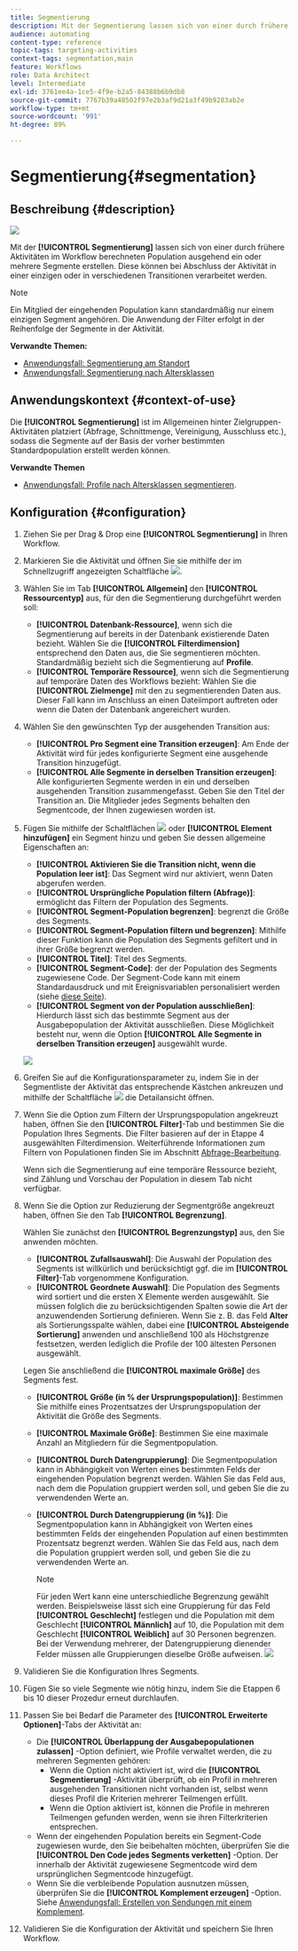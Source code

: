 ```yaml
---
title: Segmentierung
description: Mit der Segmentierung lassen sich von einer durch frühere Aktivitäten berechneten Population ausgehend ein oder mehrere Segmente erstellen.
audience: automating
content-type: reference
topic-tags: targeting-activities
context-tags: segmentation,main
feature: Workflows
role: Data Architect
level: Intermediate
exl-id: 3761ee4a-1ce5-4f9e-b2a5-84388b6b9db8
source-git-commit: 7767b39a48502f97e2b3af9d21a3f49b9283ab2e
workflow-type: tm+mt
source-wordcount: '991'
ht-degree: 89%

---
```


# Segmentierung{#segmentation}

## Beschreibung {#description}

![](assets/segmentation.png)

Mit der **[!UICONTROL Segmentierung]** lassen sich von einer durch frühere Aktivitäten im Workflow berechneten Population ausgehend ein oder mehrere Segmente erstellen. Diese können bei Abschluss der Aktivität in einer einzigen oder in verschiedenen Transitionen verarbeitet werden.

>[!NOTE]
>
>Ein Mitglied der eingehenden Population kann standardmäßig nur einem einzigen Segment angehören. Die Anwendung der Filter erfolgt in der Reihenfolge der Segmente in der Aktivität.

**Verwandte Themen:**
* [Anwendungsfall: Segmentierung am Standort](../../automating/using/workflow-segmentation-location.md)
* [Anwendungsfall: Segmentierung nach Altersklassen](../../automating/using/segmentation-age-groups.md)

## Anwendungskontext {#context-of-use}

Die **[!UICONTROL Segmentierung]** ist im Allgemeinen hinter Zielgruppen-Aktivitäten platziert (Abfrage, Schnittmenge, Vereinigung, Ausschluss etc.), sodass die Segmente auf der Basis der vorher bestimmten Standardpopulation erstellt werden können.

**Verwandte Themen**

* [Anwendungsfall: Profile nach Altersklassen segmentieren](../../automating/using/segmentation-age-groups.md).

## Konfiguration {#configuration}

1. Ziehen Sie per Drag &amp; Drop eine **[!UICONTROL Segmentierung]** in Ihren Workflow.
1. Markieren Sie die Aktivität und öffnen Sie sie mithilfe der im Schnellzugriff angezeigten Schaltfläche ![](assets/edit_darkgrey-24px.png).
1. Wählen Sie im Tab **[!UICONTROL Allgemein]** den **[!UICONTROL Ressourcentyp]** aus, für den die Segmentierung durchgeführt werden soll:

   * **[!UICONTROL Datenbank-Ressource]**, wenn sich die Segmentierung auf bereits in der Datenbank existierende Daten bezieht. Wählen Sie die **[!UICONTROL Filterdimension]** entsprechend den Daten aus, die Sie segmentieren möchten. Standardmäßig bezieht sich die Segmentierung auf **Profile**.
   * **[!UICONTROL Temporäre Ressource]**, wenn sich die Segmentierung auf temporäre Daten des Workflows bezieht: Wählen Sie die **[!UICONTROL Zielmenge]** mit den zu segmentierenden Daten aus. Dieser Fall kann im Anschluss an einen Dateiimport auftreten oder wenn die Daten der Datenbank angereichert wurden.

1. Wählen Sie den gewünschten Typ der ausgehenden Transition aus:

   * **[!UICONTROL Pro Segment eine Transition erzeugen]**: Am Ende der Aktivität wird für jedes konfigurierte Segment eine ausgehende Transition hinzugefügt.
   * **[!UICONTROL Alle Segmente in derselben Transition erzeugen]**: Alle konfigurierten Segmente werden in ein und derselben ausgehenden Transition zusammengefasst. Geben Sie den Titel der Transition an. Die Mitglieder jedes Segments behalten den Segmentcode, der Ihnen zugewiesen worden ist.

1. Fügen Sie mithilfe der Schaltflächen ![](assets/add_darkgrey-24px.png) oder **[!UICONTROL Element hinzufügen]** ein Segment hinzu und geben Sie dessen allgemeine Eigenschaften an:

   * **[!UICONTROL Aktivieren Sie die Transition nicht, wenn die Population leer ist]**: Das Segment wird nur aktiviert, wenn Daten abgerufen werden.
   * **[!UICONTROL Ursprüngliche Population filtern (Abfrage)]**: ermöglicht das Filtern der Population des Segments.
   * **[!UICONTROL Segment-Population begrenzen]**: begrenzt die Größe des Segments.
   * **[!UICONTROL Segment-Population filtern und begrenzen]**: Mithilfe dieser Funktion kann die Population des Segments gefiltert und in ihrer Größe begrenzt werden.
   * **[!UICONTROL Titel]**: Titel des Segments.
   * **[!UICONTROL Segment-Code]**: der der Population des Segments zugewiesene Code. Der Segment-Code kann mit einem Standardausdruck und mit Ereignisvariablen personalisiert werden (siehe [diese Seite](../../automating/using/customizing-workflow-external-parameters.md)).
   * **[!UICONTROL Segment von der Population ausschließen]**: Hierdurch lässt sich das bestimmte Segment aus der Ausgabepopulation der Aktivität ausschließen. Diese Möglichkeit besteht nur, wenn die Option **[!UICONTROL Alle Segmente in derselben Transition erzeugen]** ausgewählt wurde.

   ![](assets/wkf_segment_new_segment.png)

1. Greifen Sie auf die Konfigurationsparameter zu, indem Sie in der Segmentliste der Aktivität das entsprechende Kästchen ankreuzen und mithilfe der Schaltfläche ![](assets/wkf_segment_parameters_24px.png) die Detailansicht öffnen.
1. Wenn Sie die Option zum Filtern der Ursprungspopulation angekreuzt haben, öffnen Sie den **[!UICONTROL Filter]**-Tab und bestimmen Sie die Population Ihres Segments. Die Filter basieren auf der in Etappe 4 ausgewählten Filterdimension. Weiterführende Informationen zum Filtern von Populationen finden Sie im Abschnitt [Abfrage-Bearbeitung](../../automating/using/editing-queries.md).

   Wenn sich die Segmentierung auf eine temporäre Ressource bezieht, sind Zählung und Vorschau der Population in diesem Tab nicht verfügbar.

1. Wenn Sie die Option zur Reduzierung der Segmentgröße angekreuzt haben, öffnen Sie den Tab **[!UICONTROL Begrenzung]**.

   Wählen Sie zunächst den **[!UICONTROL Begrenzungstyp]** aus, den Sie anwenden möchten.

   * **[!UICONTROL Zufallsauswahl]**: Die Auswahl der Population des Segments ist willkürlich und berücksichtigt ggf. die im **[!UICONTROL Filter]**-Tab vorgenommene Konfiguration.
   * **[!UICONTROL Geordnete Auswahl]**: Die Population des Segments wird sortiert und die ersten X Elemente werden ausgewählt. Sie müssen folglich die zu berücksichtigenden Spalten sowie die Art der anzuwendenden Sortierung definieren. Wenn Sie z. B. das Feld **Alter** als Sortierungsspalte wählen, dabei eine **[!UICONTROL Absteigende Sortierung]** anwenden und anschließend 100 als Höchstgrenze festsetzen, werden lediglich die Profile der 100 ältesten Personen ausgewählt.

   Legen Sie anschließend die **[!UICONTROL maximale Größe]** des Segments fest.

   * **[!UICONTROL Größe (in % der Ursprungspopulation)]**: Bestimmen Sie mithilfe eines Prozentsatzes der Ursprungspopulation der Aktivität die Größe des Segments.
   * **[!UICONTROL Maximale Größe]**: Bestimmen Sie eine maximale Anzahl an Mitgliedern für die Segmentpopulation.
   * **[!UICONTROL Durch Datengruppierung]**: Die Segmentpopulation kann in Abhängigkeit von Werten eines bestimmten Felds der eingehenden Population begrenzt werden. Wählen Sie das Feld aus, nach dem die Population gruppiert werden soll, und geben Sie die zu verwendenden Werte an.
   * **[!UICONTROL Durch Datengruppierung (in %)]**: Die Segmentpopulation kann in Abhängigkeit von Werten eines bestimmten Felds der eingehenden Population auf einen bestimmten Prozentsatz begrenzt werden. Wählen Sie das Feld aus, nach dem die Population gruppiert werden soll, und geben Sie die zu verwendenden Werte an.

      >[!NOTE]
      >
      >Für jeden Wert kann eine unterschiedliche Begrenzung gewählt werden. Beispielsweise lässt sich eine Gruppierung für das Feld **[!UICONTROL Geschlecht]** festlegen und die Population mit dem Geschlecht **[!UICONTROL Männlich]** auf 10, die Population mit dem Geschlecht **[!UICONTROL Weiblich]** auf 30 Personen begrenzen. Bei der Verwendung mehrerer, der Datengruppierung dienender Felder müssen alle Gruppierungen dieselbe Größe aufweisen.
   ![](assets/wkf_segment_limit_by_grouping.png)

1. Validieren Sie die Konfiguration Ihres Segments.
1. Fügen Sie so viele Segmente wie nötig hinzu, indem Sie die Etappen 6 bis 10 dieser Prozedur erneut durchlaufen.
1. Passen Sie bei Bedarf die Parameter des **[!UICONTROL Erweiterte Optionen]**-Tabs der Aktivität an:

   * Die **[!UICONTROL Überlappung der Ausgabepopulationen zulassen]** -Option definiert, wie Profile verwaltet werden, die zu mehreren Segmenten gehören:
      * Wenn die Option nicht aktiviert ist, wird die **[!UICONTROL Segmentierung]** -Aktivität überprüft, ob ein Profil in mehreren ausgehenden Transitionen nicht vorhanden ist, selbst wenn dieses Profil die Kriterien mehrerer Teilmengen erfüllt.
      * Wenn die Option aktiviert ist, können die Profile in mehreren Teilmengen gefunden werden, wenn sie ihren Filterkriterien entsprechen.
   * Wenn der eingehenden Population bereits ein Segment-Code zugewiesen wurde, den Sie beibehalten möchten, überprüfen Sie die **[!UICONTROL Den Code jedes Segments verketten]** -Option. Der innerhalb der Aktivität zugewiesene Segmentcode wird dem ursprünglichen Segmentcode hinzugefügt.
   * Wenn Sie die verbleibende Population ausnutzen müssen, überprüfen Sie die **[!UICONTROL Komplement erzeugen]** -Option. Siehe [Anwendungsfall: Erstellen von Sendungen mit einem Komplement](../../automating/using/workflow-created-query-with-complement.md).

1. Validieren Sie die Konfiguration der Aktivität und speichern Sie Ihren Workflow.
